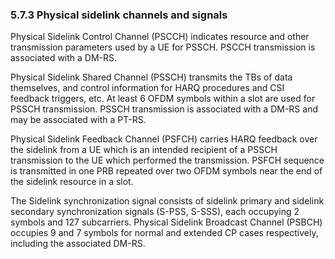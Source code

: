 ### 5.7.3 Physical sidelink channels and signals

Physical Sidelink Control Channel (PSCCH) indicates resource and other
transmission parameters used by a UE for PSSCH. PSCCH transmission is
associated with a DM-RS.

Physical Sidelink Shared Channel (PSSCH) transmits the TBs of data
themselves, and control information for HARQ procedures and CSI feedback
triggers, etc. At least 6 OFDM symbols within a slot are used for PSSCH
transmission. PSSCH transmission is associated with a DM-RS and may be
associated with a PT-RS.

Physical Sidelink Feedback Channel (PSFCH) carries HARQ feedback over
the sidelink from a UE which is an intended recipient of a PSSCH
transmission to the UE which performed the transmission. PSFCH sequence
is transmitted in one PRB repeated over two OFDM symbols near the end of
the sidelink resource in a slot.

The Sidelink synchronization signal consists of sidelink primary and
sidelink secondary synchronization signals (S-PSS, S-SSS), each
occupying 2 symbols and 127 subcarriers. Physical Sidelink Broadcast
Channel (PSBCH) occupies 9 and 7 symbols for normal and extended CP
cases respectively, including the associated DM-RS.